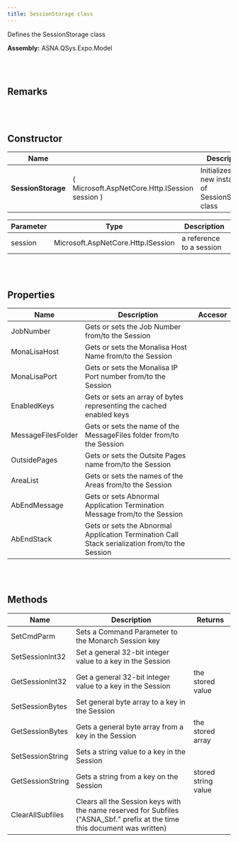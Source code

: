 ```yaml
---
title: SessionStorage class
---
```


Defines the SessionStorage class

**Assembly:** ASNA.QSys.Expo.Model

<br>
<br>

## Remarks

<br>
<br>

## Constructor

| Name |  | Description |
| --- | --- | --- |
**SessionStorage** | ( Microsoft.AspNetCore.Http.ISession session ) | Initializes a new instance of SessionStorage class


| Parameter | Type | Description
| --- | --- | ---
| session | Microsoft.AspNetCore.Http.ISession | a reference to a session 


<br>
<br>

## Properties

| Name | Description | Accesor
| --- | --- | ---
| JobNumber | Gets or sets the Job Number from/to the Session | 
| MonaLisaHost | Gets or sets the Monalisa Host Name from/to the Session | 
| MonaLisaPort | Gets or sets the Monalisa IP Port number from/to the Session | 
| EnabledKeys | Gets or sets an array of bytes representing the cached enabled keys | 
| MessageFilesFolder | Gets or sets the name of the MessageFiles folder from/to the Session | 
| OutsidePages | Gets or sets the Outsite Pages name from/to the Session | 
| AreaList | Gets or sets the names of the Areas from/to the Session | 
| AbEndMessage | Gets or sets Abnormal Application Termination Message from/to the Session | 
| AbEndStack | Gets or sets the Abnormal Application Termination Call Stack serialization from/to the Session | 

<br>
<br>

## Methods

| Name | Description | Returns
| --- | --- | ---
| SetCmdParm | Sets a Command Parameter to the Monarch Session key | 
| SetSessionInt32 | Set a general 32-bit integer value to a key in the Session | 
| GetSessionInt32 | Get a general 32-bit integer value to a key in the Session | the stored value
| SetSessionBytes | Set general byte array to a key in the Session | 
| GetSessionBytes | Gets a general byte array from a key in the Session | the stored array
| SetSessionString | Sets a string value to a key in the Session | 
| GetSessionString | Gets a string from a key on the Session | stored string value
| ClearAllSubfiles | Clears all the Session keys with the name reserved for Subfiles ("ASNA_Sbf." prefix at the time this document was written) | 

<br>
<br>

